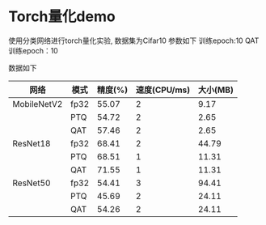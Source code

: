 # Torch量化demo

使用分类网络进行torch量化实验, 数据集为Cifar10
参数如下
训练epoch:10
QAT训练epoch：10

数据如下

|网络|模式|精度(%)|速度(CPU/ms)|大小(MB)|
|---|---|---|---|---|
|MobileNetV2|fp32|55.07|2|9.17|
||PTQ|54.72|2|2.65|
||QAT|57.46|2|2.65|
|ResNet18|fp32|68.41|2|44.79|
||PTQ|68.51|1|11.31|
||QAT|71.55|1|11.31|
|ResNet50|fp32|54.41|3|94.41|
||PTQ|45.69|2|24.11|
||QAT|54.26|2|24.11|
